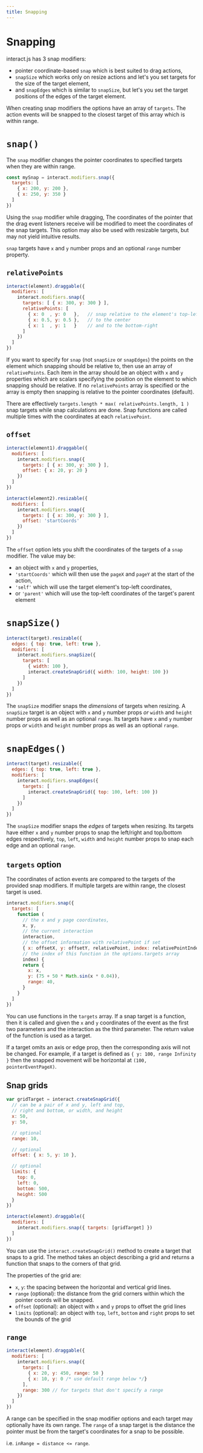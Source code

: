 ```yaml
---
title: Snapping
---
```


Snapping
========

interact.js has 3 snap modifiers:

 - pointer coordinate-based `snap` which is best suited to drag actions,
 - `snapSize` which works only on resize actions and let's you set targets for
   the size of the target element,
 - and `snapEdges` which is similar to `snapSize`, but let's you set the target
   positions of the edges of the target element.

When creating snap modifiers the options have an array of `targets`. The action
events will be snapped to the closest target of this array which is within
range.

`snap()`
========

The `snap` modifier changes the pointer coordinates to specified targets when
they are within range.

```js
const mySnap = interact.modifiers.snap({
  targets: [
    { x: 200, y: 200 },
    { x: 250, y: 350 }
  ]
})
```

Using the `snap` modifier while dragging, The coordinates of the pointer that
the drag event listeners receive will be modified to meet the coordinates of the
snap targets. This option may also be used with resizable targets, but may not
yield intuitive results.

`snap` targets have `x` and `y` number props and an optional `range` number
property.

`relativePoints`
----------------

```javascript
interact(element).draggable({
  modifiers: [
    interact.modifiers.snap({
      targets: [ { x: 300, y: 300 } ],
      relativePoints: [
        { x: 0  , y: 0   },   // snap relative to the element's top-left,
        { x: 0.5, y: 0.5 },   // to the center
        { x: 1  , y: 1   }    // and to the bottom-right
      ]
    })
  ]
})
```

If you want to specify for `snap` (not `snapSize` or `snapEdges`) the points on
the element which snapping should be relative to, then use an array of
`relativePoints`. Each item in the array should be an object with `x` and `y`
properties which are scalars specifying the position on the element to which
snapping should be relative. If no `relativePoints` array is specified or the
array is empty then snapping is relative to the pointer coordinates (default).

There are effectively `targets.length * max( relativePoints.length, 1 )` snap
targets while snap calculations are done. Snap functions are called multiple
times with the coordinates at each `relativePoint`.

`offset`
--------

```javascript
interact(element1).draggable({
  modifiers: [
    interact.modifiers.snap({
      targets: [ { x: 300, y: 300 } ],
      offset: { x: 20, y: 20 }
    })
  ]
})

interact(element2).resizable({
  modifiers: [
    interact.modifiers.snap({
      targets: [ { x: 300, y: 300 } ],
      offset: 'startCoords'
    })
  ]
})
```

The `offset` option lets you shift the coordinates of the targets of a `snap`
modifier. The value may be:

 - an object with `x` and `y` properties,
 - `'startCoords'` which will then use the `pageX` and `pageY` at the start of
   the action,
 - `'self'` which will use the target element's top-left coordinates,
 - or `'parent'` which will use the top-left coordinates of the target's parent
   element

`snapSize()`
============

```js
interact(target).resizable({
  edges: { top: true, left: true },
  modifiers: [
    interact.modifiers.snapSize({
      targets: [
        { width: 100 },
        interact.createSnapGrid({ width: 100, height: 100 })
      ]
    })
  ]
})
```

The `snapSize` modifier snaps the *dimensions* of targets when resizing. A
`snapSize` target is an object with `x` and `y` number props *or* `width` and
`height` number props as well as an optional `range`.  Its targets have `x` and
`y` number props *or* `width` and `height` number props as well as an optional
`range`.

`snapEdges()`
=============

```js
interact(target).resizable({
  edges: { top: true, left: true },
  modifiers: [
    interact.modifiers.snapEdges({
      targets: [
        interact.createSnapGrid({ top: 100, left: 100 })
      ]
    })
  ]
})
```

The `snapSize` modifier snaps the *edges* of targets when resizing.  Its targets
have either `x` and `y` number props to snap the left/right and top/bottom edges
respectively, `top`, `left`, `width` and `height` number props to snap each edge
and an optional `range`.

`targets` option
----------------

The coordinates of action events are compared to the targets of the provided snap
modifiers. If multiple targets are within range, the closest target is used.

```js
interact.modifiers.snap({
  targets: [
    function (
      // the x and y page coordinates,
      x, y,
      // the current interaction
      interaction,
      // the offset information with relativePoint if set
      { x: offsetX, y: offsetY, relativePoint, index: relativePointIndex },
      // the index of this function in the options.targets array
      index) {
      return {
        x: x,
        y: (75 + 50 * Math.sin(x * 0.04)),
        range: 40,
      }
    }
  ]
})
```

You can use functions in the `targets` array. If a snap target is a function,
then it is called and given the `x` and `y` coordinates of the event as the
first two parameters and the interaction as the third parameter.  The return
value of the function is used as a target.

If a target omits an axis or edge prop, then the corresponding axis will not be
changed. For example, if a target is defined as `{ y: 100, range Infinity }`
then the snapped movement will be horizontal at `(100, pointerEventPageX)`.

Snap grids
----------

```javascript
var gridTarget = interact.createSnapGrid({
  // can be a pair of x and y, left and top,
  // right and bottom, or width, and height
  x: 50,
  y: 50,

  // optional
  range: 10,

  // optional
  offset: { x: 5, y: 10 },

  // optional
  limits: {
    top: 0,
    left: 0,
    bottom: 500,
    height: 500
  }
})

interact(element).draggable({
  modifiers: [
    interact.modifiers.snap({ targets: [gridTarget] })
  ]
})
```

You can use the `interact.createSnapGrid()` method to create a target that snaps
to a grid. The method takes an object describing a grid and returns a function
that snaps to the corners of that grid.

The properties of the grid are:

 - `x`, `y`: the spacing between the horizontal and vertical grid lines.
 - `range` (optional): the distance from the grid corners within which the
   pointer coords will be snapped.
 - `offset` (optional): an object with `x` and `y` props to offset the grid
   lines
 - `limits` (optional): an object with `top`, `left`, `bottom` and `right` props
   to set the bounds of the grid

`range`
-------

```javascript
interact(element).draggable({
  modifiers: [
    interact.modifiers.snap({
      targets: [
        { x: 20, y: 450, range: 50 }
        { x: 10, y: 0 /* use default range below */}
      ],
      range: 300 // for targets that don't specify a range
    })
  ]
})
```

A range can be specified in the snap modifier options and each target may
optionally have its own range. The `range` of a snap target is the distance the
pointer must be from the target's coordinates for a snap to be possible.

i.e. `inRange = distance <= range`.

